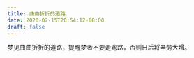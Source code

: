 ```yaml
---
title: 曲曲折折的道路
date: 2020-02-15T20:54:12+08:00
draft: false
---
```


梦见曲曲折折的道路，提醒梦者不要走弯路，否则日后将辛劳大增。

